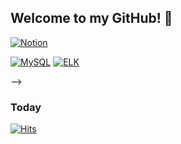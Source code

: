 ## Welcome to my GitHub! 👋

<!--
**Jungwoo-20/Jungwoo-20** is a ✨ _special_ ✨ repository because its `README.md` (this file) appears on your GitHub profile.

Here are some ideas to get you started:

- 🔭 I’m currently working on ...
- 🌱 I’m currently learning ...
- 👯 I’m looking to collaborate on ...
- 🤔 I’m looking for help with ...
- 💬 Ask me about ...
- 📫 How to reach me: ...
- 😄 Pronouns: ...
- ⚡ Fun fact: ...
-->
[![Notion](https://img.shields.io/badge/Notion-000000?style=flat-square&logo=Notion&logoColor=white)](https://review-jung.notion.site/Dreams-Come-True-4c6f812263c24d8b94cb288439f25f4b)
<!-- ### Technical Stack💻
[![Python](https://img.shields.io/badge/Python-3776AB?style=flat-square&logo=Python&logoColor=black)](github.com/Jungwoo-20/TODO-List)
[![Java](https://img.shields.io/badge/Java-007396?style=flat-square&logo=Java&logoColor=black)](github.com/Jungwoo-20/TODO-List)

[![dj](https://img.shields.io/badge/Django-092E20?style=flat-square&logo=Django&logoColor=black)](github.com/Jungwoo-20/TODO-List)
[![Flask](https://img.shields.io/badge/Flask-FFFFFF?style=flat-square&logo=Flask&logoColor=black)](github.com/Jungwoo-20/TODO-List)
[![Spring](https://img.shields.io/badge/Spring-6DB33F?style=flat-square&logo=Spring&logoColor=black)](github.com/Jungwoo-20/TODO-List)
<!-- [![React](https://img.shields.io/badge/React-61DAFB?style=flat-square&logo=React&logoColor=black)](github.com/Jungwoo-20/TODO-List) -->

[![MySQL](https://img.shields.io/badge/MySQL-4479A1?style=flat-square&logo=MySQL&logoColor=black)](github.com/Jungwoo-20/TODO-List)
[![ELK](https://img.shields.io/badge/Elasticsearch-005571?style=flat-square&logo=Elastic&logoColor=black)](github.com/Jungwoo-20/TODO-List)
<!-- [![Linux](https://img.shields.io/badge/Linux-FCC624?style=flat-square&logo=Linux&logoColor=black)](github.com/Jungwoo-20/TODO-List)
[![MacOS](https://img.shields.io/badge/macOS-FFFFFF?style=flat-square&logo=macOS&logoColor=black)](github.com/Jungwoo-20/TODO-List)
[![Git](https://img.shields.io/badge/Git-F05032?style=flat-square&logo=Git&logoColor=black)](github.com/Jungwoo-20/TODO-List) --> -->

<!-- ### Studying📖
[![Doc](https://img.shields.io/badge/Docker-2496ED?style=flat-square&logo=Docker&logoColor=black)](github.com/Jungwoo-20/TODO-List)
[![Ku](https://img.shields.io/badge/Kubernetes-326CE5?style=flat-square&logo=Kubernetes&logoColor=black)](github.com/Jungwoo-20/TODO-List)
[![Spring](https://img.shields.io/badge/Spring-6DB33F?style=flat-square&logo=Spring&logoColor=black)](github.com/Jungwoo-20/TODO-List) -->

### Today
[![Hits](https://hits.seeyoufarm.com/api/count/incr/badge.svg?url=https%3A%2F%2Fgithub.com%2FJungwoo-20&count_bg=%2347473C&title_bg=%230076FF&icon=&icon_color=%23E7E7E7&title=hits&edge_flat=false)](https://hits.seeyoufarm.com)
